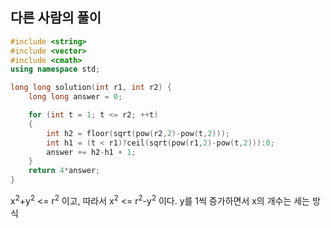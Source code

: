 ## 다른 사람의 풀이
```cpp
#include <string>
#include <vector>
#include <cmath>
using namespace std;

long long solution(int r1, int r2) {
    long long answer = 0;

    for (int t = 1; t <= r2; ++t)
    {
        int h2 = floor(sqrt(pow(r2,2)-pow(t,2)));        
        int h1 = (t < r1)?ceil(sqrt(pow(r1,2)-pow(t,2))):0;        
        answer += h2-h1 + 1;        
    }
    return 4*answer;
}
```
x<sup>2</sup>+y<sup>2</sup> <= r<sup>2</sup> 이고,
따라서 x<sup>2</sup> <= r<sup>2</sup>-y<sup>2</sup> 이다. y를 1씩 증가하면서 x의 개수는 세는 방식